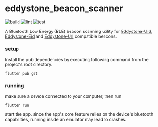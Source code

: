 # eddystone_beacon_scanner

![build](https://github.com/aqulu/eddystone_beacon_scanner/workflows/build/badge.svg) ![lint](https://github.com/aqulu/eddystone_beacon_scanner/workflows/lint/badge.svg) ![test](https://github.com/aqulu/eddystone_beacon_scanner/workflows/test/badge.svg)

A Bluetooth Low Energy (BLE) beacon scanning utility for [Eddystone-Uid](https://github.com/google/eddystone/tree/master/eddystone-uid/), [Eddystone-Eid](https://github.com/google/eddystone/tree/master/eddystone-eid/) and [Eddystone-Url](https://github.com/google/eddystone/tree/master/eddystone-url/) compatible beacons.

### setup

Install the pub dependencies by executing following command from the project's root directory.

```
flutter pub get
```

### running

make sure a device connected to your computer, then run

```
flutter run
```

start the app. since the app's core feature relies on the device's bluetooth capabilities, running inside
an emulator may lead to crashes.
